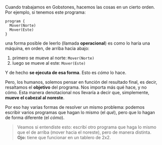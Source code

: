 Cuando trabajamos en Gobstones, hacemos las cosas en un cierto orden. Por ejemplo, si tenemos este programa:

```gobstones
program {
  Mover(Norte)
  Mover(Este)
}
```

una forma posible de leerlo (llamada **operacional**) es como lo haría una máquina, en orden, de arriba hacia abajo:

1. primero se mueve al norte: `Mover(Norte)`
1. luego se mueve al este: `Mover(Este)`

Y de hecho **se ejecuta de esa forma**. Esto es _cómo_ lo hace.

Pero, los humanos, solemos pensar en función del resultado final, es decir, resaltamos el **objetivo** del programa. Nos importa más qué hace, y no cómo. Esta manera denotacional nos llevaría a decir que, simplemente, **mueve el cabezal al noreste**. 

Por eso hay varias formas de resolver un mismo problema: podemos escribir varios programas que hagan lo mismo (el _qué_), pero que lo hagan de forma diferente (el _cómo_).

> Veamos si entendiste esto: escribí otro programa que haga lo mismo que el de arriba (mover hacia el noreste), pero de manera distinta. **Ojo:** tiene que funcionar en un tablero de 2x2.
